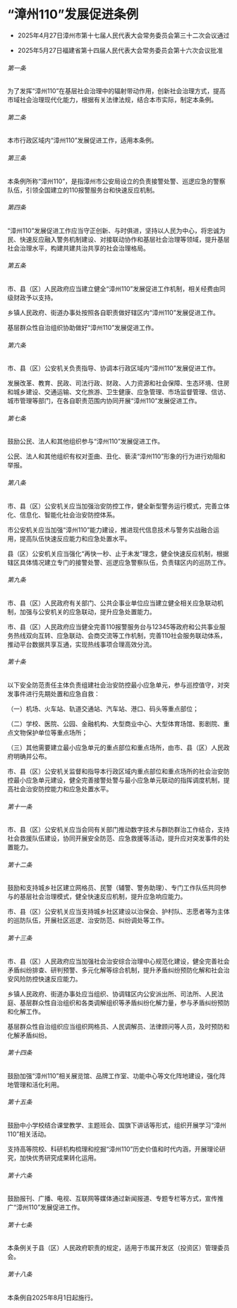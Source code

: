 # “漳州110”发展促进条例

- 2025年4月27日漳州市第十七届人民代表大会常务委员会第三十二次会议通过

- 2025年5月27日福建省第十四届人民代表大会常务委员会第十六次会议批准

<!-- INFO END -->

###### 第一条

为了发挥“漳州110”在基层社会治理中的辐射带动作用，创新社会治理方式，提高市域社会治理现代化能力，根据有关法律法规，结合本市实际，制定本条例。

###### 第二条

本市行政区域内“漳州110”发展促进工作，适用本条例。

###### 第三条

本条例所称“漳州110”，是指漳州市公安局设立的负责接警处警、巡逻应急的警察队伍，引领全国建立的110报警服务台和快速反应机制。

###### 第四条

“漳州110”发展促进工作应当守正创新、与时俱进，坚持以人民为中心，将忠诚为民、快速反应融入警务机制建设、对接联动协作和基层社会治理等领域，提升基层社会治理水平，构建共建共治共享的社会治理格局。

###### 第五条

市、县（区）人民政府应当建立健全“漳州110”发展促进工作机制，相关经费由同级财政予以支持。

乡镇人民政府、街道办事处按照各自职责做好辖区内“漳州110”发展促进工作。

基层群众性自治组织协助做好“漳州110”发展促进工作。

###### 第六条

市、县（区）公安机关负责指导、协调本行政区域内“漳州110”发展促进工作。

发展改革、教育、民政、司法行政、财政、人力资源和社会保障、生态环境、住房和城乡建设、交通运输、文化旅游、卫生健康、应急管理、市场监督管理、信访、城市管理等部门，在各自职责范围内协同开展“漳州110”发展促进工作。

###### 第七条

鼓励公民、法人和其他组织参与“漳州110”发展促进工作。

公民、法人和其他组织有权对歪曲、丑化、亵渎“漳州110”形象的行为进行劝阻和举报。

###### 第八条

市、县（区）公安机关应当加强治安防控工作，健全新型警务运行模式，完善立体化、信息化、智能化社会治安防控体系。

市公安机关应当加强“漳州110”能力建设，推进现代信息技术与警务实战融合运用，提高队伍快速反应能力和应急处置水平。

县（区）公安机关应当强化“再快一秒、止于未发”理念，健全快速反应机制，根据辖区具体情况建立专门的接警处警、巡逻应急警察队伍，负责辖区内的巡防工作。

###### 第九条

市、县（区）人民政府有关部门、公共企事业单位应当建立健全相关应急联动机制，加强与公安机关的应急联动，提升应急处置能力。

市、县（区）人民政府应当健全完善110报警服务台与12345等政府和公共事业服务热线双向互转、应急联动、会商交流等工作机制，完善110社会服务联动体系，推动平台数据共享互通，实现热线事项合理高效分流。

###### 第十条

以下安全防范责任主体负责组建社会治安防控最小应急单元，参与巡控值守，对突发事件进行先期处置和应急自救：

（一）机场、火车站、轨道交通站、汽车站、港口、码头等重点部位；

（二）学校、医院、公园、金融机构、大型商业中心、大型体育场馆、影剧院、重点文物保护单位等重点场所；

（三）其他需要建立最小应急单元的重点部位和重点场所，由市、县（区）人民政府明确并公布。

市、县（区）公安机关监督和指导本行政区域内重点部位和重点场所的社会治安防控最小应急单元建设，健全完善接警处警与最小应急单元联动的指挥调度机制，提高社会治安防控能力和应急处置水平。

###### 第十一条

市、县（区）公安机关应当会同有关部门推动数字技术与群防群治工作结合，支持社会救援队伍建设，协同开展安全防范、应急救援等活动，提升应对突发事件的处置能力。

###### 第十二条

鼓励和支持城乡社区建立网格员、民警（辅警、警务助理）、专门工作队伍共同参与的基层社会治理模式，健全快速反应机制，提升应急响应能力。

市、县（区）公安机关应当支持城乡社区建设以治保会、护村队、志愿者等为主体的巡防队伍，开展社区巡逻、治安防范、纠纷调处等工作。

###### 第十三条

市、县（区）人民政府应当加强社会治安综合治理中心规范化建设，健全完善社会矛盾纠纷排查、研判预警、多元化解等综合机制，提升矛盾纠纷预防化解和社会治安风险防控快速反应能力。

乡镇人民政府、街道办事处应当组织、协调辖区内公安派出所、司法所、人民法庭、基层群众性自治组织和各类调解组织等矛盾纠纷化解力量，参与矛盾纠纷预防和化解工作。

基层群众性自治组织应当组织网格员、人民调解员、法律顾问等人员，及时预防和化解矛盾纠纷。

###### 第十四条

鼓励加强“漳州110”相关展览馆、品牌工作室、功能中心等文化阵地建设，强化阵地管理和活化利用。

###### 第十五条

鼓励中小学校结合课堂教学、主题班会、国旗下讲话等形式，组织开展学习“漳州110”相关活动。

支持高等院校、科研机构梳理和挖掘“漳州110”历史价值和时代内涵，开展理论研究，加快优秀研究成果转化运用。

###### 第十六条

鼓励报刊、广播、电视、互联网等媒体通过新闻报道、专题专栏等方式，宣传推广“漳州110”发展促进工作。

###### 第十七条

本条例关于县（区）人民政府职责的规定，适用于市属开发区（投资区）管理委员会。

###### 第十八条

本条例自2025年8月1日起施行。
